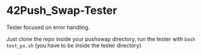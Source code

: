 # 42Push_Swap-Tester
Tester focused on error handling.

Just clone the repo inside your pushswap directory, run the tester with ```bash test_ps.sh``` (you have to be inside the tester directory)
